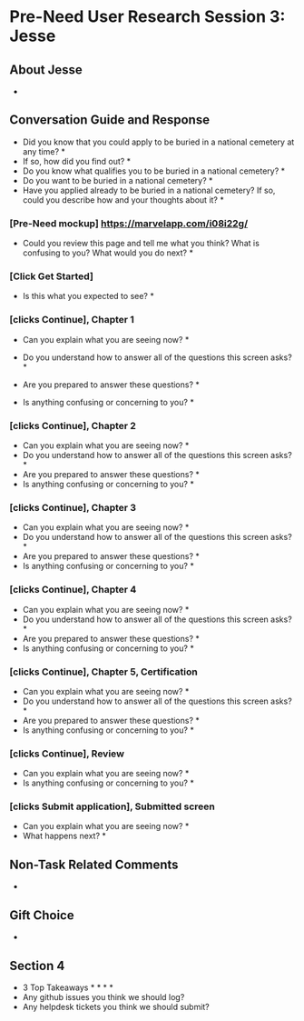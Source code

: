 # Pre-Need User Research Session 3: Jesse

## About Jesse

* 

## Conversation Guide and Response

* Did you know that you could apply to be buried in a national cemetery at any time?
  * 
* If so, how did you find out?
  * 
* Do you know what qualifies you to be buried in a national cemetery?
  * 
* Do you want to be buried in a national cemetery?
  * 
* Have you applied already to be buried in a national cemetery? If so, could you describe how and your thoughts about it?
  * 

### [Pre-Need mockup] https://marvelapp.com/i08i22g/
* Could you review this page and tell me what you think? What is confusing to you? What would you do next?
  *  
### [Click Get Started]

* Is this what you expected to see?
  * 

### [clicks Continue], Chapter 1
* Can you explain what you are seeing now?
  * 
  
* Do you understand how to answer all of the questions this screen asks?
  * 
* Are you prepared to answer these questions?
  * 
* Is anything confusing or concerning to you?
  * 
### [clicks Continue], Chapter 2
* Can you explain what you are seeing now?
  * 
* Do you understand how to answer all of the questions this screen asks?
  * 
* Are you prepared to answer these questions?
  * 
* Is anything confusing or concerning to you?
  * 
### [clicks Continue], Chapter 3 
* Can you explain what you are seeing now?
  *
* Do you understand how to answer all of the questions this screen asks?
  *
* Are you prepared to answer these questions?
  * 
* Is anything confusing or concerning to you?
  * 

### [clicks Continue], Chapter 4

* Can you explain what you are seeing now?
  * 
* Do you understand how to answer all of the questions this screen asks?
  * 
* Are you prepared to answer these questions?
  * 
* Is anything confusing or concerning to you?
  * 
  
### [clicks Continue], Chapter 5, Certification

* Can you explain what you are seeing now?
  * 
* Do you understand how to answer all of the questions this screen asks?
  * 
* Are you prepared to answer these questions?
  * 
* Is anything confusing or concerning to you?
  * 

### [clicks Continue], Review

* Can you explain what you are seeing now?
  * 
* Is anything confusing or concerning to you?
  * 
### [clicks Submit application], Submitted screen

* Can you explain what you are seeing now?
  * 
* What happens next?
  * 

## Non-Task Related Comments
* 

## Gift Choice
* 

## Section 4
* 3 Top Takeaways
  * 
  * 
  * 
  * 
* Any github issues you think we should log?
* Any helpdesk tickets you think we should submit?
